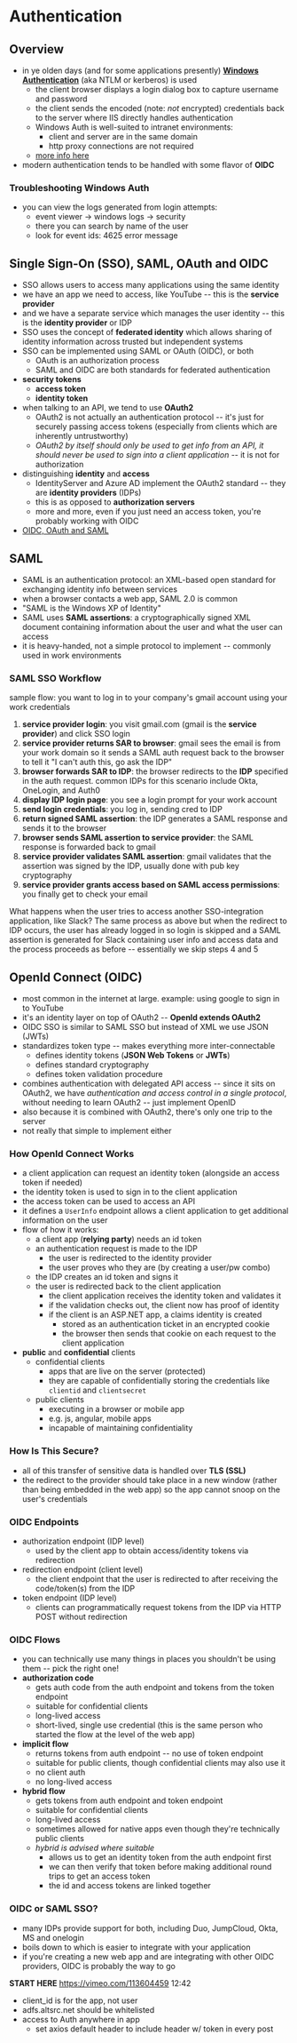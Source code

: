 # Authentication

## Overview
* in ye olden days (and for some applications presently) [**Windows Authentication**](https://docs.microsoft.com/en-us/windows-server/security/windows-authentication/windows-authentication-overview) (aka NTLM or kerberos) is used
	- the client browser displays a login dialog box to capture username and password
	- the client sends the encoded (note: *not* encrypted) credentials back to the server where IIS directly handles authentication
	- Windows Auth is well-suited to intranet environments:
		* client and server are in the same domain
		* http proxy connections are not required
	- [more info here](https://www.c-sharpcorner.com/UploadFile/84c85b/understanding-windows-authentication-in-detail/)
* modern authentication tends to be handled with some flavor of **OIDC**

### Troubleshooting Windows Auth
* you can view the logs generated from login attempts:
	- event viewer -> windows logs -> security
	- there you can search by name of the user
	- look for event ids: 4625 error message

## Single Sign-On (SSO), SAML, OAuth and OIDC
* SSO allows users to access many applications using the same identity
* we have an app we need to access, like YouTube -- this is the **service provider**
* and we have a separate service which manages the user identity -- this is the **identity provider** or IDP
* SSO uses the concept of **federated identity** which allows sharing of identity information across trusted but independent systems
* SSO can be implemented using SAML or OAuth (OIDC), or both
	- OAuth is an authorization process
	- SAML and OIDC are both standards for federated authentication
* **security tokens**
	- **access token**
	- **identity token**
* when talking to an API, we tend to use **OAuth2**
	- OAuth2 is not actually an authentication protocol -- it's just for securely passing access tokens (especially from clients which are inherently untrustworthy)
	- _OAuth2 by itself should only be used to get info from an API, it should never be used to sign into a client application_ -- it is not for authorization
* distinguishing **identity** and **access**
	- IdentityServer and Azure AD implement the OAuth2 standard -- they are **identity providers** (IDPs)
	- this is as opposed to **authorization servers**
	- more and more, even if you just need an access token, you're probably working with OIDC
* [OIDC, OAuth and SAML](https://www.okta.com/identity-101/whats-the-difference-between-oauth-openid-connect-and-saml/)

## SAML
* SAML is an authentication protocol: an XML-based open standard for exchanging identity info between services
* when a browser contacts a web app, SAML 2.0 is common
* "SAML is the Windows XP of Identity"
* SAML uses **SAML assertions**: a cryptographically signed XML document containing information about the user and what the user can access
* it is heavy-handed, not a simple protocol to implement -- commonly used in work environments

### SAML SSO Workflow
sample flow: you want to log in to your company's gmail account using your work credentials

1) **service provider login**: you visit gmail.com (gmail is the **service provider**) and click SSO login
2) **service provider returns SAR to browser**: gmail sees the email is from your work domain so it sends a SAML auth request back to the browser to tell it "I can't auth this, go ask the IDP"
3) **browser forwards SAR to IDP**: the browser redirects to the **IDP** specified in the auth request. common IDPs for this scenario include Okta, OneLogin, and Auth0
4) **display IDP login page**: you see a login prompt for your work account
5) **send login credentials**: you log in, sending cred to IDP
6) **return signed SAML assertion**: the IDP generates a SAML response and sends it to the browser
7) **browser sends SAML assertion to service provider**: the SAML response is forwarded back to gmail
8) **service provider validates SAML assertion**: gmail validates that the assertion was signed by the IDP, usually done with pub key cryptography
9) **service provider grants access based on SAML access permissions**: you finally get to check your email

What happens when the user tries to access another SSO-integration application, like Slack? The same process as above but when the redirect to IDP occurs, the user has already logged in so login is skipped and a SAML assertion is generated for Slack containing user info and access data and the process proceeds as before -- essentially we skip steps 4 and 5

## OpenId Connect (OIDC)
* most common in the internet at large. example: using google to sign in to YouTube
* it's an identity layer on top of OAuth2 -- **OpenId extends OAuth2**
* OIDC SSO is similar to SAML SSO but instead of XML we use JSON (JWTs)
* standardizes token type -- makes everything more inter-connectable
	- defines identity tokens (**JSON Web Tokens** or **JWTs**)
	- defines standard cryptography
	- defines token validation procedure
* combines authentication with delegated API access -- since it sits on OAuth2, we have *authentication and access control in a single protocol*, without needing to learn OAuth2 -- just implement OpenID
* also because it is combined with OAuth2, there's only one trip to the server
* not really that simple to implement either

### How OpenId Connect Works
* a client application can request an identity token (alongside an access token if needed)
* the identity token is used to sign in to the client application
* the access token can be used to access an API
* it defines a `UserInfo` endpoint allows a client application to get additional information on the user
* flow of how it works:
	- a client app (**relying party**) needs an id token
	- an authentication request is made to the IDP
		* the user is redirected to the identity provider
		* the user proves who they are (by creating a user/pw combo)
	- the IDP creates an id token and signs it
	- the user is redirected back to the client application
		* the client application receives the identity token and validates it
		* if the validation checks out, the client now has proof of identity
		* if the client is an ASP.NET app, a claims identity is created
			- stored as an authentication ticket in an encrypted cookie
			- the browser then sends that cookie on each request to the client application
* **public** and **confidential** clients
	- confidential clients
		* apps that are live on the server (protected)
		* they are capable of confidentially storing the credentials like `clientid` and `clientsecret`
	- public clients
		* executing in a browser or mobile app
		* e.g. js, angular, mobile apps
		* incapable of maintaining confidentiality

### How Is This Secure?
* all of this transfer of sensitive data is handled over **TLS (SSL)**
* the redirect to the provider should take place in a new window (rather than being embedded in the web app) so the app cannot snoop on the user's credentials


### OIDC Endpoints
* authorization endpoint (IDP level)
	- used by the client app to obtain access/identity tokens via redirection
* redirection endpoint (client level)
	- the client endpoint that the user is redirected to after receiving the code/token(s) from the IDP
* token endpoint (IDP level)
	- clients can programmatically request tokens from the IDP via HTTP POST without redirection

### OIDC Flows
* you can technically use many things in places you shouldn't be using them -- pick the right one!
* **authorization code**
	- gets auth code from the auth endpoint and tokens from the token endpoint
	- suitable for confidential clients
	- long-lived access
	- short-lived, single use credential (this is the same person who started the flow at the level of the web app)
* **implicit flow**
	- returns tokens from auth endpoint -- no use of token endpoint
	- suitable for public clients, though confidential clients may also use it
	- no client auth
	- no long-lived access
* **hybrid flow**
	- gets tokens from auth endpoint and token endpoint
	- suitable for confidential clients
	- long-lived access
	- sometimes allowed for native apps even though they're technically public clients
	- _hybrid is advised where suitable_
		* allows us to get an identity token from the auth endpoint first
		* we can then verify that token before making additional round trips to get an access token
		* the id and access tokens are linked together

### OIDC or SAML SSO?
* many IDPs provide support for both, including Duo, JumpCloud, Okta, MS and onelogin
* boils down to which is easier to integrate with your application
* if you're creating a new web app and are integrating with other OIDC providers, OIDC is probably the way to go

**START HERE** https://vimeo.com/113604459 12:42


* client_id is for the app, not user
* adfs.altsrc.net should be whitelisted
* access to Auth anywhere in app
	- set axios default header to include header w/ token in every post



